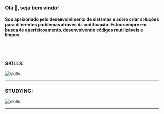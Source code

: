 <h3 align="left">Olá 👋, seja bem vindo! </h3>
<h4 align="left">Sou apaixonado pelo desenvolvimento de sistemas e adoro criar soluções para diferentes problemas através da codificação. Estou sempre em busca de aperfeiçoamento, desenvolvendo códigos reutilizáveis e limpos.</h4>
</br>
</br>

<h3>SKILLS:</h3>
<div align="left">
<img aling="left" src="https://skillicons.dev/icons?i=html,bootstrap,materialui,css,sass,styledcomponents,ps,figma,js,ts,nodejs,express,nestjs,prisma,react,redux,vuejs,nextjs,nuxtjs,electron,docker,mongo,mysql,postgres,php,rails,wordpress,laravel,java,supabase,firebase,git,jest,github,githubactions,bash,regex,python,flask,heroku,vercel,netlify,linux,nginx,aws,cloudflare,grafana,bots,tensorflow," alt="skills" /><br>
</div>
<hr>
<h3>STUDYING:</h3>
<div align="left">
<img aling="left" src="https://skillicons.dev/icons?i=go," alt="skills" /><br>
</div>
<hr>

